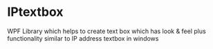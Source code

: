 # IPtextbox
WPF Library which helps to create text box which has look &amp; feel plus functionality similar to IP address textbox in windows 
